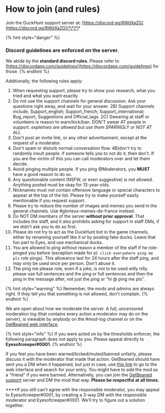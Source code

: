 # How to join \(and rules\)

Join the DuckHunt support server at: [https://discord.gg/8WdXaZG](https://discord.gg/8WdXaZG)\*\*\*\*

{% hint style="danger" %}
### **Discord guidelines are enforced on the server.**

We abide by the **standard discord rules**. Please refer to [https://discordapp.com/guidelines](https://discordapp.com/guidelines) for those.
{% endhint %}

Additionally, the following rules apply:

1. When requesting support, please try to show your research, what you tried and what you want exactly.
2. Do not use the support channels for general discussion. Ask your questions right away, and wait for your answer. 2B\) Support channels include, Support\_english; Support\_french; Support\_international; Bug\_report, Suggestions and Official\_tags. 2C\) Swearing at staff or volunteers is reason to warn/kick/ban. DON'T swear AT people in support. _expletives are allowed but use them SPARINGLY or NOT AT ALL_
3. Don't post an invite link, or any other advertisement, except at the request of a moderator.
4. Don't spam or disturb normal conversation flow. 4B\)don't try to randomly insult people. if someone tells you to not do it, then don't. If you are the victim of this you can call moderators over and let them decide.
5. Avoid pinging multiple people. If you ping @Moderators, you **MUST** have a good reason to do so. 
6. Any questionable content \(NSFW, or even suggestive\) is not allowed. Anything posted must be okay for 13-year-olds.
7. Nicknames must not contain offensive language or special characters to appear at the top of the list. Please try to make yourself easily mentionable if you request support.
8. Please try to reduce the number of images and memes you send in the general channels. Use \#glorieux-memes-de-france instead.
9. Do NOT DM members of the server **without prior approval**. That includes the staff, and it also prohibits asking for support in staff DMs, if we didn't ask you to do so first.
10. Please do not try to act as the DuckHunt bot in the game channels, either by renaming yourself like it or by posting fake ducks. Leave that fun part to Eyes, and use mechanical ducks.
11. You are allowed to ping without reason a member of the staff if he role-pinged you before \(exception made for `@I click everywhere ping me pls` role pings\). This allowance last for 24 hours after the staff ping, and may only be used once per person. Don't abuse it.
12. The ping me please role, even if a joke, is not to be used willy nilly. please use full sentences and the ping or full sentences and then the ping in the message after, not just the ping or "hi @ ping me pls".



{% hint style="warning" %}
Remember, the mods and admins are always right. If they tell you that something is not allowed, don't complain.
{% endhint %}

We are open about how we moderate the server. A full, uncensored moderation log \(that contains every action a moderator may do on the server\), is viewable by anybody on the \#mod-log channel or on the [GetBeaned web interface](https://getbeaned.me/guilds/195260081036591104).

{% hint style="info" %}
If you were acted on by the thresholds enforcer, the following paragraph does not apply to you. Please appeal directly to **Eyesofcreeper\#0001**.
{% endhint %}

If you feel you have been warned/kicked/muted/banned unfairly, please discuss it with the moderator that made that action. GetBeaned should have sent you a DM when it happened, but just in case, use [this link](https://getbeaned.me/guilds/195260081036591104) to go to the web interface and search for your entry. You might have to add the mod as a "friend" if you were banned. Alternatively, you can join the [GetBeaned support](https://discord.gg/gT5pdgP) server and DM the mod that way. **Please be respectful at all times.**

  
****If you still can't agree with the responsible moderator, you may appeal to Eyesofcreeper\#0001, by creating a 3-way DM with the responsible moderator and Eyesofcreeper\#0001. We'll try to figure out a solution together.

